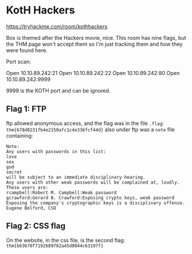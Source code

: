 # KotH Hackers

https://tryhackme.com/room/kothhackers

Box is themed after the Hackers movie, nice. This room has nine flags, but the THM page won't accept them so I'm just tracking them and how they were found here.

Port scan:

Open 10.10.89.242:21
Open 10.10.89.242:22
Open 10.10.89.242:80
Open 10.10.89.242:9999

9999 is the KOTH port and can be ignored.

## Flag 1: FTP

ftp allowed anonymous access, and the flag was in the file `.flag`: `thm{678d0231fb4e2150afc1c4e336fcf44d}`
also under ftp was a `note` file containing:

```
Note:
Any users with passwords in this list:
love
sex
god
secret
will be subject to an immediate disciplinary hearing.
Any users with other weak passwords will be complained at, loudly.
These users are:
rcampbell:Robert M. Campbell:Weak password
gcrawford:Gerard B. Crawford:Exposing crypto keys, weak password
Exposing the company's cryptographic keys is a disciplinary offense.
Eugene Belford, CSO
```

## Flag 2: CSS flag

On the website, in the css file, is the second flag: `thm{b63670f7192689782a45d8044c63197f}`
